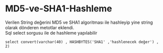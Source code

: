 # MD5-ve-SHA1-Hashleme

Verilen String değerini MD5 ve SHA1 algoritması ile hashleyip yine string olarak dönderen metotlar eklendi.
<br />
Sql select sorgusu ile de hashleme yapılabilir
```
select convert(varchar(40) , HASHBYTES('SHA1' ,'hashlenecek değer') , 2)

